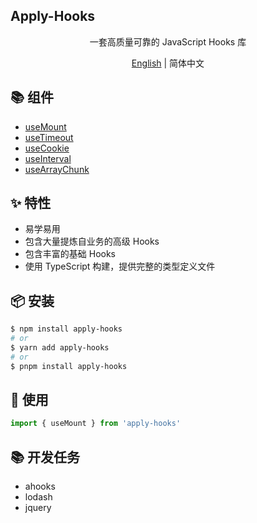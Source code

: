 ## Apply-Hooks

<div align='center'>
一套高质量可靠的 JavaScript Hooks 库

[English](https://github.com/a572251465/w-hooks/blob/main/README.md) | 简体中文

</div>

## 📚 组件

- [useMount](https://github.com/a572251465/w-hooks/blob/main/packages/src/useMount/index.en-US.md)
- [useTimeout](https://github.com/a572251465/w-hooks/blob/main/packages/src/useTimeout/index.en-US.md)
- [useCookie](https://github.com/a572251465/w-hooks/blob/main/packages/src/useCookie/index.en-US.md)
- [useInterval](https://github.com/a572251465/w-hooks/blob/main/packages/src/useInterval/index.en-US.md)
- [useArrayChunk](https://github.com/a572251465/w-hooks/blob/main/packages/src/useArrayChunk/index.en-US.md)

## ✨ 特性

- 易学易用
- 包含大量提炼自业务的高级 Hooks
- 包含丰富的基础 Hooks
- 使用 TypeScript 构建，提供完整的类型定义文件

## 📦 安装

```bash
$ npm install apply-hooks
# or
$ yarn add apply-hooks
# or
$ pnpm install apply-hooks
```

## 🔨 使用

```ts
import { useMount } from 'apply-hooks'
```

## 📚 开发任务

- ahooks
- lodash
- jquery
